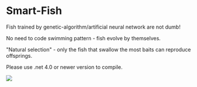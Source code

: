 # Smart-Fish
<body>
Fish trained by genetic-algorithm/artificial neural network are not dumb!<br>

No need to code swimming pattern - fish evolve by themselves.<br>

"Natural selection" - only the fish that swallow the most baits can reproduce offsprings.<br>

Please use .net 4.0 or newer version to compile.

<img src="http://i124.photobucket.com/albums/p24/moneypig/smart-fish.jpg">
</body>
